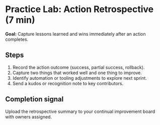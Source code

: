 # Practice Lab: Action Retrospective (7 min)

**Goal:** Capture lessons learned and wins immediately after an action completes.

## Steps

1. Record the action outcome (success, partial success, rollback).
2. Capture two things that worked well and one thing to improve.
3. Identify automation or tooling adjustments to explore next sprint.
4. Send a kudos or recognition note to key contributors.

## Completion signal

Upload the retrospective summary to your continual improvement board with owners assigned.
